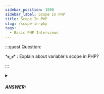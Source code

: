 ```yaml
---
sidebar_position: 1000
sidebar_label: Scope In PHP
title: Scope In PHP
slug: /scope-in-php
tags:
  - Basic PHP Interviews
---
```


:::quest Question:

\***`ಠ_ಠ`**\* : 
Explain about variable's scope in PHP?

:::

<details>
  <summary><h5>ANSWER:</h5></summary>

  \***`◔̯◔`**\* :
In PHP, a variable's scope refers to the area of the code where the variable can be accessed and used. There are three main types of variable scope in PHP:

**Global Scope**: A variable defined in the global scope can be accessed from anywhere in the PHP code, including inside functions and classes.
Example:

```php
function testFunction() {
  $localVar = "This is a local variable.";
  echo $localVar; // This will output "This is a local variable."
}
testFunction();

echo $localVar; // This will throw an error: "Notice: Undefined variable: localVar"

```
**Local Scope**: A variable defined in the local scope (inside a function or method) can only be accessed from within that function or method.
Example:
```php
function testFunction() {
  $localVar = "This is a local variable.";
  echo $localVar; // This will output "This is a local variable."
}
testFunction();

echo $localVar; // This will throw an error: "Notice: Undefined variable: localVar"
```

**Static Scope**: A static variable is one that retains its value between function calls. It is defined within a function or method, but retains its value even after the function or method has finished executing.

```php
function counter() {
  static $count = 0;
  $count++;
  echo $count;
}

counter(); // Output: 1
counter(); // Output: 2
counter(); // Output: 3
```

</details>